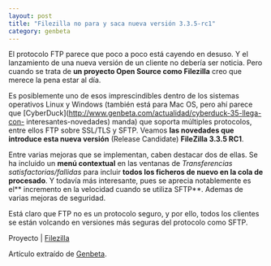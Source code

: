```yaml
---
layout: post
title: "Filezilla no para y saca nueva versión 3.3.5-rc1"
category: genbeta
---
```




El protocolo FTP parece que poco a poco está cayendo en desuso. Y el
lanzamiento de una nueva versión de un cliente no debería ser noticia. Pero
cuando se trata de **un proyecto Open Source como Filezilla** creo que merece
la pena estar al día.

Es posiblemente uno de esos imprescindibles dentro de los sistemas operativos
Linux y Windows (también está para Mac OS, pero ahí parece que
[CyberDuck](http://www.genbeta.com/actualidad/cyberduck-35-llega-con-
interesantes-novedades) manda) que soporta múltiples protocolos, entre ellos
FTP sobre SSL/TLS y SFTP. Veamos **las novedades que introduce esta nueva
versión** (Release Candidate) **FileZilla 3.3.5 RC1**.

Entre varias mejoras que se implementan, caben destacar dos de ellas. Se ha
incluido un **menú contextual** en las ventanas de _Transferencias
satisfactorias/fallidas_ para incluir **todos los ficheros de nuevo en la cola
de procesado**. Y todavía más interesante, pues se aprecia notablemente es
el** incremento en la velocidad cuando se utiliza SFTP**. Ademas de varias
mejoras de seguridad.

Está claro que FTP no es un protocolo seguro, y por ello, todos los clientes
se están volcando en versiones más seguras del protocolo como SFTP.

Proyecto | [Filezilla](http://filezilla-project.org/)

Artículo extraído de [Genbeta](http://www.genbeta.com).